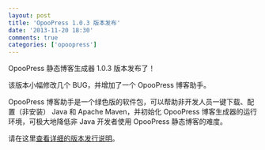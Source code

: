 ```yaml
---
layout: post
title: 'OpooPress 1.0.3 版本发布'
date: '2013-11-20 18:30'
comments: true
categories: ['opoopress']
---
```


OpooPress 静态博客生成器 1.0.3 版本发布了！

该版本小幅修改几个 BUG，并增加了一个 OpooPress 博客助手。

OpooPress 博客助手是一个绿色版的软件包，可以帮助非开发人员一键下载、配置（非安装） Java 和 Apache Maven，并初始化 OpooPress 博客生成器的运行环境，可极大地降低非 Java 开发者使用 OpooPress 静态博客的难度。

请在这里[查看详细的版本发行说明](/zh/download/#release-notes-v1.0.3)。